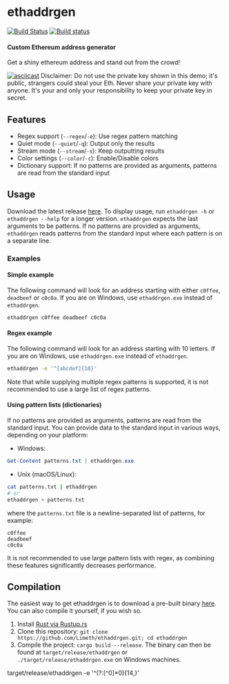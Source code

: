 # ethaddrgen
[![Build Status](https://travis-ci.org/Limeth/ethaddrgen.svg?branch=master)](https://travis-ci.org/Limeth/ethaddrgen)
[![Build status](https://ci.appveyor.com/api/projects/status/tbnkiqgiqkrmtbcc?svg=true)](https://ci.appveyor.com/project/Limeth/ethaddrgen)
#### Custom Ethereum address generator
Get a shiny ethereum address and stand out from the crowd!

[![asciicast](https://asciinema.org/a/cmidn81zwi1c2n49ij4co9pg9.png)](https://asciinema.org/a/cmidn81zwi1c2n49ij4co9pg9)
Disclaimer: Do not use the private key shown in this demo; it's public, strangers could steal your Eth. Never share your private key with anyone. It's your and only your responsibility to keep your private key in secret.

## Features
- Regex support (`--regex`/`-e`): Use regex pattern matching
- Quiet mode (`--quiet`/`-q`): Output only the results
- Stream mode (`--stream`/`-s`): Keep outputting results
- Color settings (`--color`/`-c`): Enable/Disable colors
- Dictionary support: If no patterns are provided as arguments, patterns are read from the standard input

## Usage
Download the latest release [here](https://github.com/Limeth/ethaddrgen/releases).
To display usage, run `ethaddrgen -h` or `ethaddrgen --help` for a longer version.
`ethaddrgen` expects the last arguments to be patterns. If no patterns are provided as arguments, `ethaddrgen` reads patterns from the standard input where each pattern is on a separate line.

### Examples

#### Simple example
The following command will look for an address starting with either `c0ffee`, `deadbeef` or `c0c0a`.
If you are on Windows, use `ethaddrgen.exe` instead of `ethaddrgen`.
```sh
ethaddrgen c0ffee deadbeef c0c0a
```

#### Regex example
The following command will look for an address starting with 10 letters.
If you are on Windows, use `ethaddrgen.exe` instead of `ethaddrgen`.
```sh
ethaddrgen -e '^[abcdef]{10}'
```
Note that while supplying multiple regex patterns is supported, it is not recommended to use a large list of regex patterns.

#### Using pattern lists (dictionaries)
If no patterns are provided as arguments, patterns are read from the standard input. You can provide data to the standard input in various ways, depending on your platform:
* Windows:
```powershell
Get-Content patterns.txt | ethaddrgen.exe
```
* Unix (macOS/Linux):
```sh
cat patterns.txt | ethaddrgen
# or
ethaddrgen < patterns.txt
```
where the `patterns.txt` file is a newline-separated list of patterns, for example:
```
c0ffee
deadbeef
c0c0a
```
It is not recommended to use large pattern lists with regex, as combining these features significantly decreases performance.

## Compilation
The easiest way to get ethaddrgen is to download a pre-built binary [here](https://github.com/Limeth/ethaddrgen/releases).
You can also compile it yourself, if you wish so.
1. Install [Rust via Rustup.rs](http://rustup.rs/)
2. Clone this repository: `git clone https://github.com/Limeth/ethaddrgen.git; cd ethaddrgen`
3. Compile the project: `cargo build --release`. The binary can then be found at `target/release/ethaddrgen` or `./target/release/ethaddrgen.exe` on Windows machines.


target/release/ethaddrgen -e '^(?:[^0]*0){14,}'